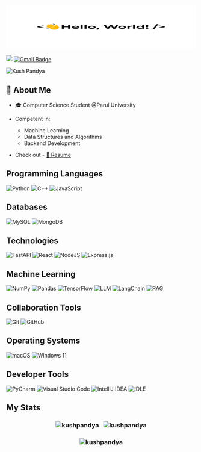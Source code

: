 <img src="introbanner.gif" alt="👋 Hi there! I'm Kush Pandya" title="👋 Hi there! I'm Kush Pandya"/>

<p>
    <a href="https://www.linkedin.com/in/kush-pandya-500889260/"><img src="https://img.shields.io/badge/Kush Pandya-%230077B5.svg?style=for-the-badge&logo=linkedin&logoColor=white"/></a>
    
<a href="mailto:pandyakush09@gmail.com">
  <img src="https://img.shields.io/badge/Gmail-D14836?style=for-the-badge&logo=gmail&logoColor=white" alt="Gmail Badge"/>
</a>
<p>
  <img src="https://komarev.com/ghpvc/?username=kushpandya&label=Profile%20views&color=0e75b6&style=flat" alt="Kush Pandya"/>
</p>

## 📖 About Me
- 🎓 Computer Science Student @Parul University
- Competent in:
    - Machine Learning
    - Data Structures and Algorithms
    - Backend Development
    
- Check out - <a href="https://drive.google.com/file/d/1dhAcmyJcf9max2BWnKaXOR_Bs97khQKm/view?usp=drive_link" target="_blank">📄 Resume</a>

## Programming Languages

![Python](https://img.shields.io/badge/python-3670A0?style=for-the-badge&logo=python&logoColor=ffdd54)
![C++](https://img.shields.io/badge/c++-%2300599C.svg?style=for-the-badge&logo=c%2B%2B&logoColor=white)
![JavaScript](https://img.shields.io/badge/javascript-%23323330.svg?style=for-the-badge&logo=javascript&logoColor=%23F7DF1E)

## Databases

![MySQL](https://img.shields.io/badge/mysql-%2300f.svg?style=for-the-badge&logo=mysql&logoColor=white)
![MongoDB](https://img.shields.io/badge/MongoDB-%234ea94b.svg?style=for-the-badge&logo=mongodb&logoColor=white)

## Technologies

![FastAPI](https://img.shields.io/badge/FastAPI-009688?style=for-the-badge&logo=fastapi&logoColor=white)
![React](https://img.shields.io/badge/react-%2320232a.svg?style=for-the-badge&logo=react&logoColor=%2361DAFB)
![NodeJS](https://img.shields.io/badge/node.js-6DA55F?style=for-the-badge&logo=node.js&logoColor=white)
![Express.js](https://img.shields.io/badge/express.js-%23404d59.svg?style=for-the-badge&logo=express&logoColor=%2361DAFB)

## Machine Learning

![NumPy](https://img.shields.io/badge/numpy-%23013243.svg?style=for-the-badge&logo=numpy&logoColor=white)
![Pandas](https://img.shields.io/badge/pandas-%23150458.svg?style=for-the-badge&logo=pandas&logoColor=white)
![TensorFlow](https://img.shields.io/badge/tensorflow-%23FF6F00.svg?style=for-the-badge&logo=tensorflow&logoColor=white)
![LLM](https://img.shields.io/badge/LLM-%23007ACC.svg?style=for-the-badge&logo=language&logoColor=white)
![LangChain](https://img.shields.io/badge/langchain-%2300BFFF.svg?style=for-the-badge&logo=chain&logoColor=white)
![RAG](https://img.shields.io/badge/RAG-%23800080.svg?style=for-the-badge&logo=rag&logoColor=white)


## Collaboration Tools

![Git](https://img.shields.io/badge/git-%23F05033.svg?style=for-the-badge&logo=git&logoColor=white)
![GitHub](https://img.shields.io/badge/github-%23121011.svg?style=for-the-badge&logo=github&logoColor=white)

## Operating Systems

![macOS](https://img.shields.io/badge/macOS-000000?style=for-the-badge&logo=apple&logoColor=white)
![Windows 11](https://img.shields.io/badge/Windows%2011-%230079d5.svg?style=for-the-badge&logo=Windows%2011&logoColor=white)

## Developer Tools

![PyCharm](https://img.shields.io/badge/PyCharm-000000?style=for-the-badge&logo=pycharm&logoColor=white)
![Visual Studio Code](https://img.shields.io/badge/Visual%20Studio%20Code-0078d7.svg?style=for-the-badge&logo=visual-studio-code&logoColor=white)
![IntelliJ IDEA](https://img.shields.io/badge/IntelliJ%20IDEA-000000.svg?style=for-the-badge&logo=intellij-idea&logoColor=white)
![IDLE](https://img.shields.io/badge/IDLE-3776AB?style=for-the-badge&logo=python&logoColor=white)

## My Stats

<h3 align=center>
<img align="center" src="https://github-readme-stats.vercel.app/api/top-langs?username=kushpandya&show_icons=true&locale=en&layout=compact&langs_count=5&theme=tokyonight" alt="kushpandya" />
&nbsp;
<img align="center" src="https://github-readme-stats.vercel.app/api?username=kushpandya&show_icons=true&count_private=true&theme=tokyonight&hide_rank=true&hide=contribs" alt="kushpandya" />
</h3>
<h3 align=center>
<img align="center" src="https://github-readme-streak-stats.herokuapp.com/?user=kushpandya&theme=tokyonight" alt="kushpandya" />
</h3>
